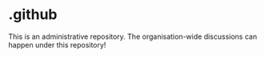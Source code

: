 # .github
This is an administrative repository. The organisation-wide discussions can happen under this repository!
